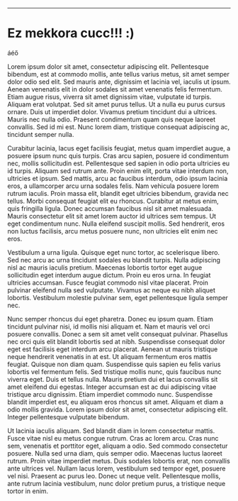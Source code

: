 --- ---
Ez mekkora cucc!!! :)
=====================

áéő


Lorem ipsum dolor sit amet, consectetur adipiscing elit. Pellentesque bibendum, est at commodo mollis, ante tellus varius metus, sit amet semper dolor odio sed elit. Sed mauris ante, dignissim et lacinia vel, iaculis ut ipsum. Aenean venenatis elit in dolor sodales sit amet venenatis felis fermentum. Etiam augue risus, viverra sit amet dignissim vitae, vulputate id turpis. Aliquam erat volutpat. Sed sit amet purus tellus. Ut a nulla eu purus cursus ornare. Duis ut imperdiet dolor. Vivamus pretium tincidunt dui a ultrices. Mauris nec nulla odio. Praesent condimentum quam quis neque laoreet convallis. Sed id mi est. Nunc lorem diam, tristique consequat adipiscing ac, tincidunt semper nulla.

Curabitur lacinia, lacus eget facilisis feugiat, metus quam imperdiet augue, a posuere ipsum nunc quis turpis. Cras arcu sapien, posuere id condimentum nec, mollis sollicitudin est. Pellentesque sed sapien in odio porta ultricies eu id turpis. Aliquam sed rutrum ante. Proin enim elit, porta vitae interdum non, ultricies et ipsum. Sed mattis, arcu ac faucibus interdum, odio ipsum lacinia eros, a ullamcorper arcu urna sodales felis. Nam vehicula posuere lorem rutrum iaculis. Proin massa elit, blandit eget ultricies bibendum, gravida nec tellus. Morbi consequat feugiat elit eu rhoncus. Curabitur at metus enim, quis fringilla ligula. Donec accumsan faucibus nisl sit amet malesuada. Mauris consectetur elit sit amet lorem auctor id ultrices sem tempus. Ut eget condimentum nunc. Nulla eleifend suscipit mollis. Sed hendrerit, eros non luctus facilisis, arcu metus posuere nunc, non ultricies elit enim nec eros.

Vestibulum a urna ligula. Quisque eget nunc tortor, ac scelerisque libero. Sed nec arcu ac urna tincidunt sodales eu blandit turpis. Nulla adipiscing nisl ac mauris iaculis pretium. Maecenas lobortis tortor eget augue sollicitudin eget interdum augue dictum. Proin eu eros urna. In feugiat ultricies accumsan. Fusce feugiat commodo nisl vitae placerat. Proin pulvinar eleifend nulla sed vulputate. Vivamus ac neque eu nibh aliquet lobortis. Vestibulum molestie pulvinar sem, eget pellentesque ligula semper nec.

Nunc semper rhoncus dui eget pharetra. Donec eu ipsum quam. Etiam tincidunt pulvinar nisi, id mollis nisi aliquam et. Nam et mauris vel orci posuere convallis. Donec a sem sit amet velit consequat pulvinar. Phasellus nec orci quis elit blandit lobortis sed at nibh. Suspendisse consequat dolor eget est facilisis eget interdum arcu placerat. Aenean ut mauris tristique neque hendrerit venenatis in at est. Ut aliquam fermentum eros mattis feugiat. Quisque non diam quam. Suspendisse quis sapien eu felis varius lobortis vel fermentum felis. Sed tristique mollis nunc, quis faucibus nunc viverra eget. Duis et tellus nulla. Mauris pretium dui et lacus convallis sit amet eleifend dui egestas. Integer accumsan est ac dui adipiscing vitae tristique arcu dignissim. Etiam imperdiet commodo nunc. Suspendisse blandit imperdiet est, eu aliquam eros rhoncus sit amet. Aliquam et diam a odio mollis gravida. Lorem ipsum dolor sit amet, consectetur adipiscing elit. Integer pellentesque vulputate bibendum.

Ut lacinia iaculis aliquam. Sed blandit diam in lorem consectetur mattis. Fusce vitae nisl eu metus congue rutrum. Cras ac lorem arcu. Cras nunc sem, venenatis et porttitor eget, aliquam a odio. Sed commodo consectetur posuere. Nulla sed urna diam, quis semper odio. Maecenas luctus laoreet rutrum. Proin vitae imperdiet metus. Duis sodales lobortis erat, non convallis ante ultrices vel. Nullam lacus lorem, vestibulum sed tempor eget, posuere vel nisi. Praesent ac purus leo. Donec ut neque velit. Pellentesque mollis, ante rutrum lacinia vestibulum, nunc dolor pretium purus, a tristique neque tortor in enim. 

